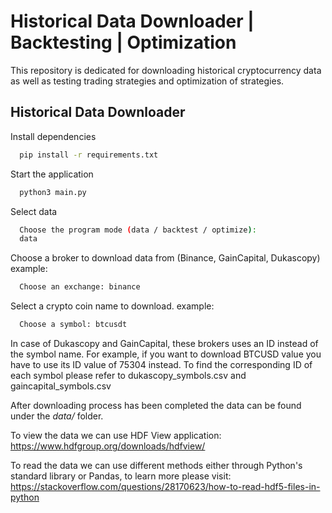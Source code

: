 
# Historical Data Downloader | Backtesting | Optimization

This repository is dedicated for downloading historical cryptocurrency data as well as testing trading strategies and optimization of strategies.



## Historical Data Downloader

Install dependencies

```bash
  pip install -r requirements.txt
```

Start the application

```bash
  python3 main.py
```

Select data
```bash
  Choose the program mode (data / backtest / optimize):
  data
```

Choose a broker to download data from (Binance, GainCapital, Dukascopy) 
example:
```bash
  Choose an exchange: binance
```
Select a crypto coin name to download. 
example:
```bash
  Choose a symbol: btcusdt
```
 In case of Dukascopy and GainCapital, these brokers uses an ID instead of the symbol name. For example, if you want to download BTCUSD value you have to use its ID value of 75304 instead. To find the corresponding ID of each symbol please refer to dukascopy_symbols.csv and gaincapital_symbols.csv

After downloading process has been completed the data can be found under the *data/* folder.

To view the data we can use HDF View application:
https://www.hdfgroup.org/downloads/hdfview/

To read the data we can use different methods either through Python's standard library or Pandas, to learn more please visit:
https://stackoverflow.com/questions/28170623/how-to-read-hdf5-files-in-python


